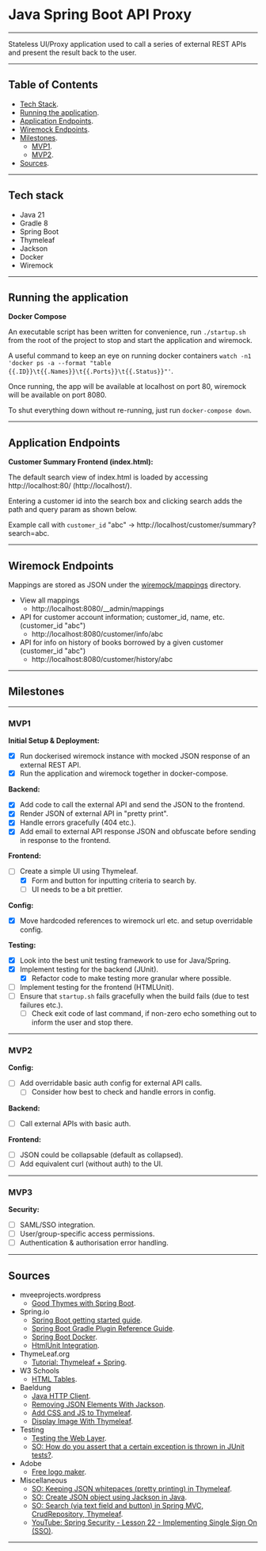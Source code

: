 # Java Spring Boot API Proxy

---

Stateless UI/Proxy application used to call a series of external REST APIs and present the result back to the user.

---

## Table of Contents

* [Tech Stack](#tech-stack).
* [Running the application](#running-the-application).
* [Application Endpoints](#application-endpoints).
* [Wiremock Endpoints](#wiremock-endpoints).
* [Milestones](#milestones).
  * [MVP1](#mvp1).
  * [MVP2](#mvp2).
* [Sources](#sources).

---

## Tech stack
* Java 21
* Gradle 8
* Spring Boot
* Thymeleaf
* Jackson
* Docker
* Wiremock

---

## Running the application

**Docker Compose**

An executable script has been written for convenience, run `./startup.sh` from the root of the project to stop and start the application and wiremock.

A useful command to keep an eye on running docker containers `watch -n1 'docker ps -a --format "table {{.ID}}\t{{.Names}}\t{{.Ports}}\t{{.Status}}"'`.

Once running, the app will be available at localhost on port 80, wiremock will be available on port 8080.

To shut everything down without re-running, just run `docker-compose down`.

---

## Application Endpoints

**Customer Summary Frontend (index.html):**

The default search view of index.html is loaded by accessing http://localhost:80/ (http://localhost/).

Entering a customer id into the search box and clicking search adds the path and query param as shown below.

Example call with `customer_id` "abc" -> http://localhost/customer/summary?search=abc.

---

## Wiremock Endpoints

Mappings are stored as JSON under the [wiremock/mappings](./wiremock/mappings) directory.

* View all mappings
  * http://localhost:8080/__admin/mappings
* API for customer account information; customer_id, name, etc. (customer_id "abc")
  * http://localhost:8080/customer/info/abc
* API for info on history of books borrowed by a given customer (customer_id "abc")
  * http://localhost:8080/customer/history/abc

---

## Milestones

---

### MVP1

**Initial Setup & Deployment:**
* [x] Run dockerised wiremock instance with mocked JSON response of an external REST API.
* [x] Run the application and wiremock together in docker-compose.

**Backend:**
* [x] Add code to call the external API and send the JSON to the frontend.
* [x] Render JSON of external API in "pretty print".
* [x] Handle errors gracefully (404 etc.).
* [x] Add email to external API response JSON and obfuscate before sending in response to the frontend.

**Frontend:**
* [ ] Create a simple UI using Thymeleaf.
  * [x] Form and button for inputting criteria to search by.
  * [ ] UI needs to be a bit prettier.

**Config:**
* [x] Move hardcoded references to wiremock url etc. and setup overridable config.

**Testing:**
* [x] Look into the best unit testing framework to use for Java/Spring.
* [x] Implement testing for the backend (JUnit).
  * [x] Refactor code to make testing more granular where possible.
* [ ] Implement testing for the frontend (HTMLUnit).
* [ ] Ensure that `startup.sh` fails gracefully when the build fails (due to test failures etc.).
  * [ ] Check exit code of last command, if non-zero echo something out to inform the user and stop there.

---

### MVP2

**Config:**
* [ ] Add overridable basic auth config for external API calls.
  * [ ] Consider how best to check and handle errors in config.

**Backend:**
* [ ] Call external APIs with basic auth.

**Frontend:**
* [ ] JSON could be collapsable (default as collapsed).
* [ ] Add equivalent curl (without auth) to the UI.

---

### MVP3

**Security:**
* [ ] SAML/SSO integration.
* [ ] User/group-specific access permissions.
* [ ] Authentication & authorisation error handling.

---

## Sources
* mveeprojects.wordpress
  * [Good Thymes with Spring Boot](https://mveeprojects.wordpress.com/2017/11/11/good-thymes-with-spring-boot/).
* Spring.io
  * [Spring Boot getting started guide](https://spring.io/guides/gs/spring-boot).
  * [Spring Boot Gradle Plugin Reference Guide](https://docs.spring.io/spring-boot/docs/current/gradle-plugin/reference/htmlsingle/).
  * [Spring Boot Docker](https://spring.io/guides/topicals/spring-boot-docker).
  * [HtmlUnit Integration](https://docs.spring.io/spring-framework/reference/testing/spring-mvc-test-framework/server-htmlunit.html).
* ThymeLeaf.org
  * [Tutorial: Thymeleaf + Spring](https://www.thymeleaf.org/doc/tutorials/2.1/thymeleafspring.html#creating-a-form).
* W3 Schools
  * [HTML Tables](https://www.w3schools.com/html/html_tables.asp).
* Baeldung
  * [Java HTTP Client](https://www.baeldung.com/java-9-http-client).
  * [Removing JSON Elements With Jackson](https://www.baeldung.com/java-jackson-remove-json-elements).
  * [Add CSS and JS to Thymeleaf](https://www.baeldung.com/spring-thymeleaf-css-js).
  * [Display Image With Thymeleaf](https://www.baeldung.com/java-thymeleaf-image).
* Testing
  * [Testing the Web Layer](https://spring.io/guides/gs/testing-web).
  * [SO: How do you assert that a certain exception is thrown in JUnit tests?](https://stackoverflow.com/questions/156503/how-do-you-assert-that-a-certain-exception-is-thrown-in-junit-tests/2935935#2935935).
* Adobe
  * [Free logo maker](https://new.express.adobe.com/tools/logo-maker?%24web_only=true&_branch_match_id=1230855816239834151&_branch_referrer=H4sIAAAAAAAAA8soKSkottLXT0zJT0otLkgsyi7ILy7RLU9N0kssKNDLyczL1k%2FVd05LDfcMD%2FIw9UgCAI8wjcoxAAAA).
* Miscellaneous
  * [SO: Keeping JSON whitepaces (pretty printing) in Thymeleaf](https://stackoverflow.com/questions/62822117/displaying-pretty-printed-json-from-variable-with-java-spring-boot-thymeleaf).
  * [SO: Create JSON object using Jackson in Java](https://stackoverflow.com/questions/40967921/create-json-object-using-jackson-in-java).
  * [SO: Search (via text field and button) in Spring MVC, CrudRepository, Thymeleaf](https://stackoverflow.com/questions/41314724/search-via-text-field-and-button-in-spring-mvc-crudrepository-thymeleaf).
  * [YouTube: Spring Security - Lesson 22 - Implementing Single Sign On (SSO)](https://www.youtube.com/watch?v=ApEVbx4Sz_k).

---